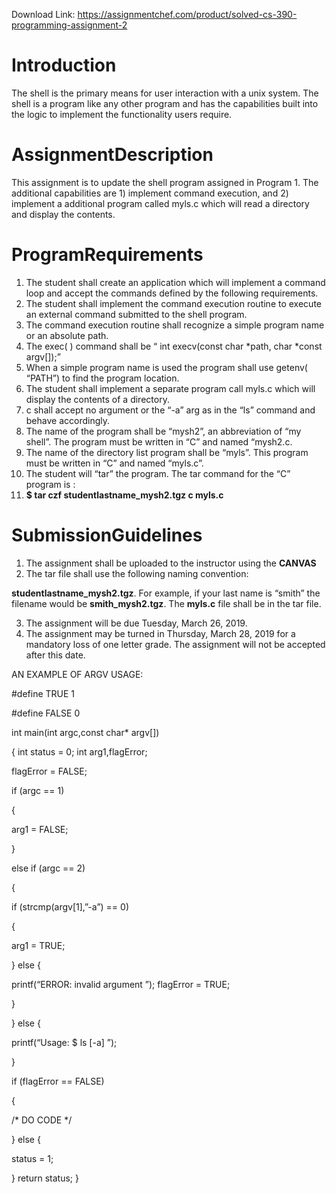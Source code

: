 Download Link: https://assignmentchef.com/product/solved-cs-390-programming-assignment-2
<br>
<h1>Introduction</h1>

The shell is the primary means for user interaction with a unix system. The shell is a program like any other program and has the capabilities built into the logic to implement the functionality users require.




<h1>AssignmentDescription</h1>

This assignment is to update the shell program assigned in Program 1. The additional capabilities are 1) implement command execution, and 2) implement a additional program called myls.c which will read a directory and display the contents.




<h1>ProgramRequirements</h1>

<ol>

 <li>The student shall create an application which will implement a command loop and accept the commands defined by the following requirements.</li>

 <li>The student shall implement the command execution routine to execute an external command submitted to the shell program.</li>

 <li>The command execution routine shall recognize a simple program name or an absolute path.</li>

 <li>The exec( ) command shall be “ int execv(const char *path, char *const argv[]);”</li>

 <li>When a simple program name is used the program shall use getenv( “PATH”) to find the program location.</li>

 <li>The student shall implement a separate program call myls.c which will display the contents of a directory.</li>

 <li>c shall accept no argument or the “-a” arg as in the “ls” command and behave accordingly.</li>

 <li>The name of the program shall be “mysh2”, an abbreviation of “my shell”. The program must be written in “C” and named “mysh2.c.</li>

 <li>The name of the directory list program shall be “myls”. This program must be written in “C” and named “myls.c”.</li>

 <li>The student will “tar” the program. The tar command for the “C” program is :</li>

 <li><strong>$ tar czf studentlastname_mysh2.tgz c myls.c</strong></li>

</ol>




<h1>SubmissionGuidelines</h1>

<ol>

 <li>The assignment shall be uploaded to the instructor using the <strong>CANVAS</strong></li>

 <li>The tar file shall use the following naming convention:</li>

</ol>

<strong>studentlastname_mysh2.tgz</strong>. For example, if your last name is “smith” the filename would be <strong>smith_mysh2.tgz</strong>. The <strong>myls.c</strong> file shall be in the tar file.

<ol start="3">

 <li>The assignment will be due Tuesday, March 26, 2019.</li>

 <li>The assignment may be turned in Thursday, March 28, 2019 for a mandatory loss of one letter grade. The assignment will not be accepted after this date.</li>

</ol>

AN EXAMPLE OF ARGV USAGE:




#define TRUE  1

#define FALSE 0




int main(int argc,const char* argv[])

{     int status = 0;     int arg1,flagError;




flagError = FALSE;




if (argc == 1)

{

arg1 = FALSE;

}

else if (argc == 2)

{

if (strcmp(argv[1],”-a”) == 0)

{

arg1 = TRUE;

}         else         {

printf(“ERROR: invalid argument
”);             flagError = TRUE;

}

}     else     {

printf(“Usage: $ ls [-a]
”);

}




if (flagError == FALSE)

{

/* DO CODE */

}     else     {

status = 1;

}     return status; }


